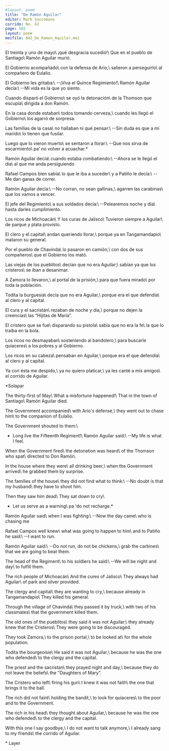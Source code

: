 ```yaml
---
#layout: poem
title: "De Ramón Aguilar"
editor: Mark Saccomano
corrido: No. 42
page: 102
layout: poem
meifile: 042_De_Ramon_Aquilar.mei
---
```


El treinta y uno de mayo\\
¡qué desgracia sucedió!\\
Que en el pueblo de Santiago\\
Ramón Aguilar murió.

El Gobierno acompañado\\
con la defensa de Ario,\\
salieron a perseguirlo\\
al compañero de Eulalio.

El Gobierno les gritaba:\\
--¡Viva el Quince Regimiento!\\
Ramón Aguilar decía:\\
--Mi vida es la que yo siento.

Cuando disparó el Gobierno\\
se oyó la detonación\\
de la Thomson que escupía\\
dirigida a don Ramón.

En la casa donde estaban\\
todos tomando cerveza,\\
cuando les llegó el Gobierno\\
los agarró de sorpresa.

Las familias de la casa\\
no hallaban ni qué pensar:\\
--Sin duda es que a mi marido\\
lo tienen que fusilar.

Luego que lo vieron muerto\\
se sentaron a llorar:\\
--Que nos sirva de escarmiento\\
pa’ no volver a acuachar.\*

Ramón Aguilar decía\\
cuando estaba combatiendo:\\
--Ahora se le llegó el día\\
al que me anda persiguiendo

Rafael Campos bien sabía\\
lo que le iba a suceder\\
y a Patiño le decía:\\
--Me dan ganas de correr.

Ramón Aguilar decía:\\
--No corran, no sean gallinas,\\
agarren las carabinas\\
que los vamos a vencer.

El jefe del Regimiento\\
a sus soldados decía:\\
--Pelearemos noche y día\\
hasta darles cumplimiento.

Los ricos de Michoacán\\
Y los curas de Jalisco\\
Tuvieron siempre a Aguilar\\
de parque y plata provisto.

El clero y el capital\\
andan queriendo llorar,\\
porque ya en Tangamandapio\\
mataron su general.

Por el pueblo de Chavinda\\
lo pasaron en camión,\\
con dos de sus compañeros\\
que el Gobierno los mató.

Las viejas de los pueblitos\\
decían que no era Aguilar;\\
sabían ya que los cristeros\\
se iban a desanimar.

A Zamora lo llevaron,\\
al portal de la prisión,\\
para que fuera mirado\\
por toda la población.

Todita la burguesía\\
decía que no era Aguilar,\\
porque era el que defendía\\
al clero y al capital.

El cura y el sacristán\\
rezaban de noche y día,\\
porque no dejen la creencias\\
las “Hijitas de María”.

El cristero que se fue\\
disparando su pistola\\
sabía que no era la fe\\
la que lo traiba en la bola.

Los ricos no desmayaban\\
sosteniendo al bandolero,\\
para buscarle quiaceres\\
a los pobres y al Gobierno.

Los ricos en su cabeza\\
pensaban en Aguilar,\\
porque era el que defendía\\
al clero y al capital.

Ya con ésta me despido,\\
ya no quiero platicar,\\
ya les canté a mis amigos\\
el corrido de Aguilar.

\*Solapar

The thirty-first of May\\
What a misfortune happened!\\
That in the town of Santiago\\
Ramón Aguilar died.

The Government accompanied\\
with Ario's defense,\\
they went out to chase him\\
to the companion of Eulalio.

The Government shouted to them:\\
- Long live the Fifteenth Regiment!\\
Ramón Aguilar said:\\
--My life is what I feel.

When the Government fired\\
the detonation was heard\\
of the Thomson who spat\\
directed to Don Ramón.

In the house where they were\\
all drinking beer,\\
when the Government arrived\\
he grabbed them by surprise.

The families of the house\\
they did not find what to think:\\
--No doubt is that my husband\\
they have to shoot him.

Then they saw him dead\\
They sat down to cry\\
- Let us serve as a warning\\
pa 'do not recharge.\*

Ramón Aguilar said\\
when I was fighting:\\
--Now the day came\\
who is chasing me

Rafael Campos well knew\\
what was going to happen to him\\
and to Patiño he said:\\
--I want to run.

Ramón Aguilar said:\\
--Do not run, do not be chickens,\\
grab the carbines\\
that we are going to beat them.

The head of the Regiment\\
to his soldiers he said:\\
--We will be night and day\\
to fulfill them.

The rich people of Michoacán\\
And the cures of Jalisco\\
They always had Aguilar\\
of park and silver provided.

The clergy and capital\\
they are wanting to cry,\\
because already in Tangamandapio\\
They killed his general.

Through the village of Chavinda\\
they passed it by truck,\\
with two of his classmates\\
that the government killed them.

The old ones of the pueblitos\\
they said it was not Aguilar;\\
they already knew that the Cristeros\\
They were going to be discouraged.

They took Zamora,\\
to the prison portal,\\
to be looked at\\
for the whole population.

Todita the bourgeoisie\\
He said it was not Aguilar,\\
because he was the one who defended\\
to the clergy and the capital.

The priest and the sacristan\\
they prayed night and day,\\
because they do not leave the beliefs\\
the "Daughters of Mary".

The Cristero who left\\
firing his gun\\
I knew it was not faith\\
the one that brings it to the ball.

The rich did not faint\\
holding the bandit,\\
to look for quiaceres\\
to the poor and to the Government.

The rich in his head\\
they thought about Aguilar,\\
because he was the one who defended\\
to the clergy and the capital.

With this one I say goodbye,\\
I do not want to talk anymore,\\
I already sang to my friends\\
the corrido of Aguilar.


\* Layer

